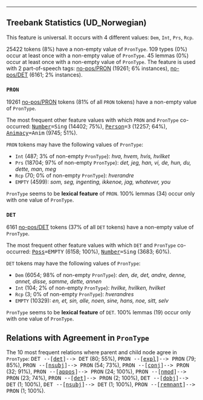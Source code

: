 

--------------------------------------------------------------------------------

## Treebank Statistics (UD_Norwegian)

This feature is universal.
It occurs with 4 different values: `Dem`, `Int`, `Prs`, `Rcp`.

25422 tokens (8%) have a non-empty value of `PronType`.
109 types (0%) occur at least once with a non-empty value of `PronType`.
45 lemmas (0%) occur at least once with a non-empty value of `PronType`.
The feature is used with 2 part-of-speech tags: [no-pos/PRON]() (19261; 6% instances), [no-pos/DET]() (6161; 2% instances).

### `PRON`

19261 [no-pos/PRON]() tokens (81% of all `PRON` tokens) have a non-empty value of `PronType`.

The most frequent other feature values with which `PRON` and `PronType` co-occurred: <tt><a href="Number.html">Number</a>=Sing</tt> (14402; 75%), <tt><a href="Person.html">Person</a>=3</tt> (12257; 64%), <tt><a href="Animacy.html">Animacy</a>=Anim</tt> (9745; 51%).

`PRON` tokens may have the following values of `PronType`:

* `Int` (487; 3% of non-empty `PronType`): <em>hva, hvem, hvis, hvilket</em>
* `Prs` (18704; 97% of non-empty `PronType`): <em>det, jeg, han, vi, de, hun, du, dette, man, meg</em>
* `Rcp` (70; 0% of non-empty `PronType`): <em>hverandre</em>
* `EMPTY` (4599): <em>som, seg, ingenting, ikkenoe, jag, whatever, you</em>

`PronType` seems to be **lexical feature** of `PRON`. 100% lemmas (34) occur only with one value of `PronType`.

### `DET`

6161 [no-pos/DET]() tokens (37% of all `DET` tokens) have a non-empty value of `PronType`.

The most frequent other feature values with which `DET` and `PronType` co-occurred: <tt><a href="Poss.html">Poss</a>=EMPTY</tt> (6158; 100%), <tt><a href="Number.html">Number</a>=Sing</tt> (3683; 60%).

`DET` tokens may have the following values of `PronType`:

* `Dem` (6054; 98% of non-empty `PronType`): <em>den, de, det, andre, denne, annet, disse, samme, dette, annen</em>
* `Int` (104; 2% of non-empty `PronType`): <em>hvilke, hvilken, hvilket</em>
* `Rcp` (3; 0% of non-empty `PronType`): <em>hverandres</em>
* `EMPTY` (10329): <em>en, et, sin, alle, noen, sine, hans, noe, sitt, selv</em>

`PronType` seems to be **lexical feature** of `DET`. 100% lemmas (19) occur only with one value of `PronType`.

## Relations with Agreement in `PronType`

The 10 most frequent relations where parent and child node agree in `PronType`:
<tt>DET --[<a href="../dep/det.html">det</a>]--> DET</tt> (80; 55%),
<tt>PRON --[<a href="../dep/expl.html">expl</a>]--> PRON</tt> (79; 85%),
<tt>PRON --[<a href="../dep/nsubj.html">nsubj</a>]--> PRON</tt> (54; 73%),
<tt>PRON --[<a href="../dep/conj.html">conj</a>]--> PRON</tt> (32; 91%),
<tt>PRON --[<a href="../dep/appos.html">appos</a>]--> PRON</tt> (24; 100%),
<tt>PRON --[<a href="../dep/nmod.html">nmod</a>]--> PRON</tt> (23; 74%),
<tt>PRON --[<a href="../dep/det.html">det</a>]--> PRON</tt> (2; 100%),
<tt>DET --[<a href="../dep/dobj.html">dobj</a>]--> DET</tt> (1; 100%),
<tt>DET --[<a href="../dep/nsubj.html">nsubj</a>]--> DET</tt> (1; 100%),
<tt>PRON --[<a href="../dep/remnant.html">remnant</a>]--> PRON</tt> (1; 100%).

